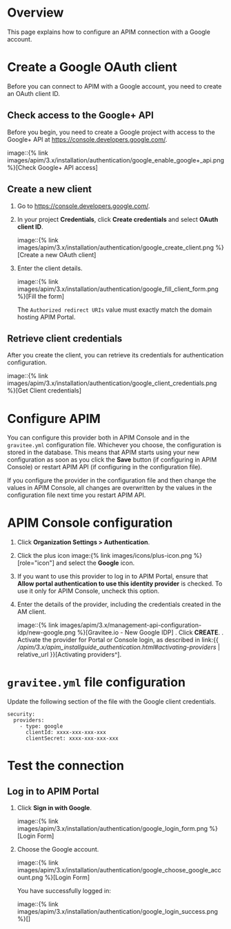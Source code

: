 # Overview

This page explains how to configure an APIM connection with a Google
account.

# Create a Google OAuth client

Before you can connect to APIM with a Google account, you need to create
an OAuth client ID.

## Check access to the Google+ API

Before you begin, you need to create a Google project with access to the
Google+ API at <https://console.developers.google.com/>.

image::{% link
images/apim/3.x/installation/authentication/google\_enable\_google+\_api.png
%}\[Check Google+ API access\]

## Create a new client

1.  Go to <https://console.developers.google.com/>.

2.  In your project **Credentials**, click **Create credentials** and
    select **OAuth client ID**.

    image::{% link
    images/apim/3.x/installation/authentication/google\_create\_client.png
    %}\[Create a new OAuth client\]

3.  Enter the client details.

    image::{% link
    images/apim/3.x/installation/authentication/google\_fill\_client\_form.png
    %}\[Fill the form\]

    The `Authorized redirect URIs` value must exactly match the domain
    hosting APIM Portal.

## Retrieve client credentials

After you create the client, you can retrieve its credentials for
authentication configuration.

image::{% link
images/apim/3.x/installation/authentication/google\_client\_credentials.png
%}\[Get Client credentials\]

# Configure APIM

You can configure this provider both in APIM Console and in the
`gravitee.yml` configuration file. Whichever you choose, the
configuration is stored in the database. This means that APIM starts
using your new configuration as soon as you click the **Save** button
(if configuring in APIM Console) or restart APIM API (if configuring in
the configuration file).

If you configure the provider in the configuration file and then change
the values in APIM Console, all changes are overwritten by the values in
the configuration file next time you restart APIM API.

# APIM Console configuration

1.  Click **Organization Settings &gt; Authentication**.

2.  Click the plus icon image:{% link images/icons/plus-icon.png
    %}\[role="icon"\] and select the **Google** icon.

3.  If you want to use this provider to log in to APIM Portal, ensure
    that **Allow portal authentication to use this identity provider**
    is checked. To use it only for APIM Console, uncheck this option.

4.  Enter the details of the provider, including the credentials created
    in the AM client.

    image::{% link
    images/apim/3.x/management-api-configuration-idp/new-google.png
    %}\[Gravitee.io - New Google IDP\] . Click **CREATE**. . Activate
    the provider for Portal or Console login, as described in link:{{
    */apim/3.x/apim\_installguide\_authentication.html#activating-providers*
    | relative\_url }}\[Activating providers^\].

# `gravitee.yml` file configuration

Update the following section of the file with the Google client
credentials.

    security:
      providers:
        - type: google
          clientId: xxxx-xxx-xxx-xxx
          clientSecret: xxxx-xxx-xxx-xxx

# Test the connection

## Log in to APIM Portal

1.  Click **Sign in with Google**.

    image::{% link
    images/apim/3.x/installation/authentication/google\_login\_form.png
    %}\[Login Form\]

2.  Choose the Google account.

    image::{% link
    images/apim/3.x/installation/authentication/google\_choose\_google\_account.png
    %}\[Login Form\]

    You have successfully logged in:

    image::{% link
    images/apim/3.x/installation/authentication/google\_login\_success.png
    %}\[\]
